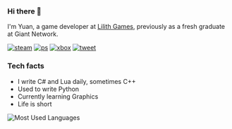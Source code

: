 ### Hi there 👋

<!--
**Shiheuan/Shiheuan** is a ✨ _special_ ✨ repository because its `README.md` (this file) appears on your GitHub profile.

Here are some ideas to get you started:

- 🔭 I’m currently working on ...
- 🌱 I’m currently learning ...
- 👯 I’m looking to collaborate on ...
- 🤔 I’m looking for help with ...
- 💬 Ask me about ...
- 📫 How to reach me: ...
- 😄 Pronouns: ...
- ⚡ Fun fact: ...
-->

I'm Yuan, a game developer at [Lilith Games](https://www.lilith.com/), previously as a fresh graduate at Giant Network.

[![steam](https://img.shields.io/badge/steam-blue?logo=steam&color=174369&logoColor=white)](https://steamcommunity.com/id/23mad) [![ps](https://img.shields.io/badge/playstation-blue?logo=playstation&color=043d88&logoColor=white)](https://my.playstation.com/profile/Shiheuan) [![xbox](https://img.shields.io/badge/xbox-blue?logo=xbox&color=0f7c0f&logoColor=white)](https://account.xbox.com/en-us/profile?gamertag=SssssssssssighH) [![tweet](https://img.shields.io/badge/tweet-blue?logo=twitter&color=1da1f2&logoColor=white)](https://twitter.com/shih_euan)

### Tech facts

- I write C# and Lua daily, sometimes C++
- Used to write Python
- Currently learning Graphics
- Life is short

![Most Used Languages](https://github-readme-stats.vercel.app/api/top-langs/?username=Shiheuan&layout=compact)

